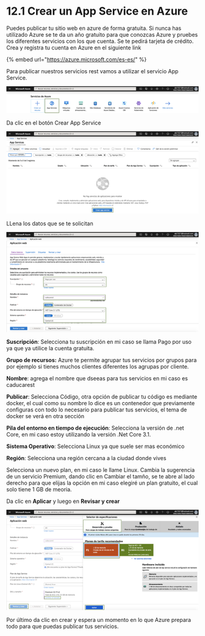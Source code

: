 # 12.1 Crear un App Service en Azure

Puedes publicar tu sitio web en azure de forma gratuita. Si nunca has utilizado Azure se te da un año gratuito para que conozcas Azure y pruebes los diferentes servicios con los que cuenta. Se te pedirá tarjeta de crédito. Crea y registra tu cuenta en Azure en el siguiente link

{% embed url="https://azure.microsoft.com/es-es/" %}

Para publicar nuestros servicios rest vamos a utilizar el servicio App Service.

![](../.gitbook/assets/image%20%28113%29.png)

Da clic en el botón Crear App Service

![](../.gitbook/assets/image%20%28425%29.png)

LLena los datos que se te solicitan

![](../.gitbook/assets/image%20%28154%29.png)

**Suscripción**: Selecciona tu suscripción en mi caso se llama Pago por uso ya que ya utilice la cuenta gratuita.

**Grupo de recursos:** Azure te permite agrupar tus servicios por grupos para por ejemplo si tienes muchos clientes diferentes los agrupas por cliente.

**Nombre**: agrega el nombre que dseeas para tus servicios en mi caso es caducarest

**Publicar**: Selecciona Código, otra opción de publicar tu código es mediante docker, el cual como su nombre lo dice es un contenedor que previamente configuras con todo lo necesario para publicar tus servicios, el tema de docker se verá en otra sección

**Pila del entorno en tiempo de ejecución**: Selecciona la versión de .net Core, en mi caso estoy utilizando la versión .Net Core 3.1.

**Sistema Operativo**: Selecciona Linux ya que suele ser mas económico

**Región**: Selecciona una región cercana a la ciudad donde vives

Selecciona un nuevo plan, en mi caso le llame Linux. Cambia la sugerencia de un servicio Premium, dando clic en Cambiar el tamño, se te abre al lado derecho para que elijas la opción en mi caso elegiré un plan gratuito, el cual solo tiene 1 GB de meoria. 

Da clic en **Aplicar** y luego en **Revisar y crear**

![](../.gitbook/assets/image%20%2840%29.png)

Por último da clic en crear y espera un momento en lo que Azure prepara todo para que puedas publicar tus servicios.

